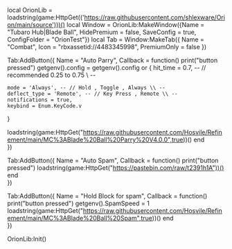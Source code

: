 local OrionLib = loadstring(game:HttpGet(('https://raw.githubusercontent.com/shlexware/Orion/main/source')))()
local Window = OrionLib:MakeWindow({Name = "Tubaro Hub|Blade Ball", HidePremium = false, SaveConfig = true, ConfigFolder = "OrionTest"})
local Tab = Window:MakeTab({
	Name = "Combat",
	Icon = "rbxassetid://4483345998",
	PremiumOnly = false
})

Tab:AddButton({
	Name = "Auto Parry",
	Callback = function()
      		print("button pressed")    getgenv().config = getgenv().config or {
	hit_time = 0.7, -- // recommended 0.25 to 0.75 \\ --
	
	mode = 'Always', -- // Hold , Toggle , Always \\ --
	deflect_type = 'Remote', -- // Key Press , Remote \\ --
	notifications = true,
	keybind = Enum.KeyCode.v
}

loadstring(game:HttpGet("https://raw.githubusercontent.com/Hosvile/Refinement/main/MC%3ABlade%20Ball%20Parry%20V4.0.0",true))()
  	end    
})


Tab:AddButton({
	Name = "Auto Spam",
	Callback = function()
      		print("button pressed")                                    loadstring(game:HttpGet("https://pastebin.com/raw/t2391h1A"))()
  	end    
})


Tab:AddButton({
	Name = "Hold Block for spam",
	Callback = function()
      		print("button pressed")           getgenv().SpamSpeed = 1
loadstring(game:HttpGet("https://raw.githubusercontent.com/Hosvile/Refinement/main/MC%3ABlade%20Ball%20Spam",true))()
  	end    
})

OrionLib:Init()

